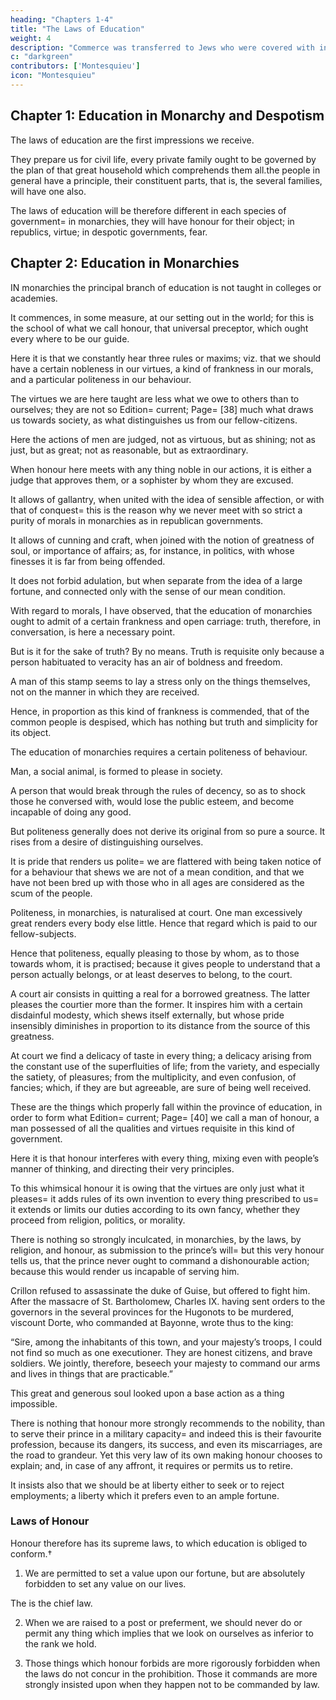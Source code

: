 ```yaml
---
heading: "Chapters 1-4"
title: "The Laws of Education"
weight: 4
description: "Commerce was transferred to Jews who were covered with infamy. It soon ranked with the most shameful usury with monopolies, the levying of subsidies, and all the dishonest means of acquiring wealth"
c: "darkgreen"
contributors: ['Montesquieu']
icon: "Montesquieu"
---
```




## Chapter 1: Education in Monarchy and Despotism

The laws of education are the first impressions we receive. 

They prepare us for civil life, every private family ought to be governed by the plan of that great household which comprehends them all.the people in general have a principle, their constituent parts, that is, the several families, will have one also.

The laws of education will be therefore different in each species of government=  in monarchies, they will have honour for their object; in republics, virtue; in despotic governments, fear.


## Chapter 2: Education in Monarchies

IN monarchies the principal branch of education is not taught in colleges or academies. 

It commences, in some measure, at our setting out in the world; for this is the school of what we call honour, that universal preceptor, which ought every where to be our guide.

Here it is that we constantly hear three rules or maxims; viz. that we should have a certain nobleness in our virtues, a kind of frankness in our morals, and a particular politeness in our behaviour.

The virtues we are here taught are less what we owe to others than to ourselves; they are not so Edition=  current; Page=  [38] much what draws us towards society, as what distinguishes us from our fellow-citizens.

Here the actions of men are judged, not as virtuous, but as shining; not as just, but as great; not as reasonable, but as extraordinary.

When honour here meets with any thing noble in our actions, it is either a judge that approves them, or a sophister by whom they are excused.

It allows of gallantry, when united with the idea of sensible affection, or with that of conquest=  this is the reason why we never meet with so strict a purity of morals in monarchies as in republican governments.

It allows of cunning and craft, when joined with the notion of greatness of soul, or importance of affairs; as, for instance, in politics, with whose finesses it is far from being offended.

It does not forbid adulation, but when separate from the idea of a large fortune, and connected only with the sense of our mean condition.

With regard to morals, I have observed, that the education of monarchies ought to admit of a certain frankness and open carriage: truth, therefore, in conversation, is here a necessary point. 

But is it for the sake of truth? By no means. Truth is requisite only because a person habituated to veracity has an air of boldness and freedom. 

A man of this stamp seems to lay a stress only on the things themselves, not on the manner in which they are received.

Hence, in proportion as this kind of frankness is commended, that of the common people is despised, which has nothing but truth and simplicity for its object.

The education of monarchies requires a certain politeness of behaviour.

Man, a social animal, is formed to please in society. 

A person that would break through the rules of decency, so as to shock those he conversed with, would lose the public esteem, and become incapable of doing any good.

But politeness generally does not derive its original from so pure a source. It rises from a desire of distinguishing ourselves. 

It is pride that renders us polite=  we are flattered with being taken notice of for a behaviour that shews we are not of a mean condition, and that we have not been bred up with those who in all ages are considered as the scum of the people.

Politeness, in monarchies, is naturalised at court. One man excessively great renders every body else little. Hence that regard which is paid to our fellow-subjects. 

Hence that politeness, equally pleasing to those by whom, as to those towards whom, it is practised; because it gives people to understand that a person actually belongs, or at least deserves to belong, to the court.

A court air consists in quitting a real for a borrowed greatness. The latter pleases the courtier more than the former. It inspires him with a certain disdainful modesty, which shews itself externally, but whose pride insensibly diminishes in proportion to its distance from the source of this greatness.

At court we find a delicacy of taste in every thing; a delicacy arising from the constant use of the superfluities of life; from the variety, and especially the satiety, of pleasures; from the multiplicity, and even confusion, of fancies; which, if they are but agreeable, are sure of being well received.

These are the things which properly fall within the province of education, in order to form what Edition=  current; Page=  [40] we call a man of honour, a man possessed of all the qualities and virtues requisite in this kind of government.

Here it is that honour interferes with every thing, mixing even with people’s manner of thinking, and directing their very principles.

To this whimsical honour it is owing that the virtues are only just what it pleases=  it adds rules of its own invention to every thing prescribed to us=  it extends or limits our duties according to its own fancy, whether they proceed from religion, politics, or morality.

There is nothing so strongly inculcated, in monarchies, by the laws, by religion, and honour, as submission to the prince’s will=  but this very honour tells us, that the prince never ought to command a dishonourable action; because this would render us incapable of serving him.

Crillon refused to assassinate the duke of Guise, but offered to fight him. After the massacre of St. Bartholomew, Charles IX. having sent orders to the governors in the several provinces for the Hugonots to be murdered, viscount Dorte, who commanded at Bayonne, wrote thus to the king:

“Sire, among the inhabitants of this town, and your majesty’s troops, I could not find so much as one executioner.  They are honest citizens, and brave soldiers. We jointly, therefore, beseech your majesty to command our arms and lives in things that are practicable.” 

This great and generous soul looked upon a base action as a thing impossible.

There is nothing that honour more strongly recommends to the nobility, than to serve their prince in a military capacity=  and indeed this is their favourite profession, because its dangers, its success, and even its miscarriages, are the road to grandeur. Yet this very law of its own making honour chooses to explain; and, in case of any affront, it requires or permits us to retire.

It insists also that we should be at liberty either to seek or to reject employments; a liberty which it prefers even to an ample fortune.


### Laws of Honour

Honour therefore has its supreme laws, to which education is obliged to conform.† 

1. We are permitted to set a value upon our fortune, but are absolutely forbidden to set any value on our lives.

The is the chief law. 

2. When we are raised to a post or preferment, we should never do or permit any thing which implies that we look on ourselves as inferior to the rank we hold.

3. Those things which honour forbids are more rigorously forbidden when the laws do not concur in the prohibition. Those it commands are more strongly insisted upon when they happen not to be commanded by law.

